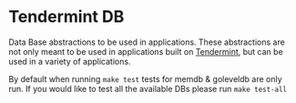 # Tendermint DB

Data Base abstractions to be used in applications.
These abstractions are not only meant to be used in applications built on [Tendermint](https://github.com/tendermint/tendermint), but can be used in a variety of applications.

By default when running `make test` tests for memdb & goleveldb are only run. 
If you would like to test all the available DBs please run `make test-all`
